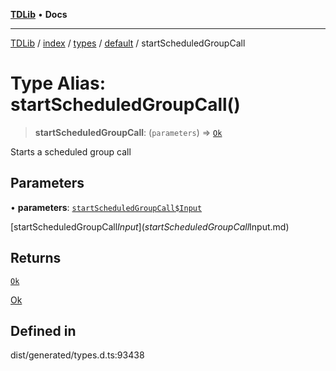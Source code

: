 [**TDLib**](../../../../../../README.md) • **Docs**

***

[TDLib](../../../../../../modules.md) / [index](../../../../../README.md) / [types](../../../README.md) / [default](../README.md) / startScheduledGroupCall

# Type Alias: startScheduledGroupCall()

> **startScheduledGroupCall**: (`parameters`) => [`Ok`](Ok-1.md)

Starts a scheduled group call

## Parameters

• **parameters**: [`startScheduledGroupCall$Input`](startScheduledGroupCall$Input.md)

[startScheduledGroupCall$Input](startScheduledGroupCall$Input.md)

## Returns

[`Ok`](Ok-1.md)

[Ok](Ok-1.md)

## Defined in

dist/generated/types.d.ts:93438
